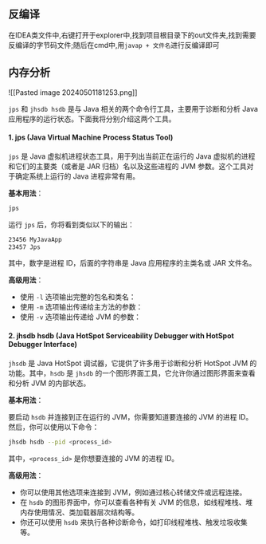 ## 反编译
在IDEA类文件中,右键打开于explorer中,找到项目根目录下的out文件夹,找到需要反编译的字节码文件;随后在cmd中,用`javap + 文件名`进行反编译即可


## 内存分析

![[Pasted image 20240501181253.png]]


`jps` 和 `jhsdb hsdb` 是与 Java 相关的两个命令行工具，主要用于诊断和分析 Java 应用程序的运行状态。下面我将分别介绍这两个工具。

#### 1. jps (Java Virtual Machine Process Status Tool)

`jps` 是 Java 虚拟机进程状态工具，用于列出当前正在运行的 Java 虚拟机的进程和它们的主要类（或者是 JAR 归档）名以及这些进程的 JVM 参数。这个工具对于确定系统上运行的 Java 进程非常有用。

**基本用法**：

```bash
jps
```

运行 `jps` 后，你将看到类似以下的输出：

```bash
23456 MyJavaApp  
23457 Jps
```

其中，数字是进程 ID，后面的字符串是 Java 应用程序的主类名或 JAR 文件名。

**高级用法**：

- 使用 `-l` 选项输出完整的包名和类名：
- 使用 `-m` 选项输出传递给主方法的参数：
- 使用 `-v` 选项输出传递给 JVM 的参数：


#### 2. jhsdb hsdb (Java HotSpot Serviceability Debugger with HotSpot Debugger Interface)

`jhsdb` 是 Java HotSpot 调试器，它提供了许多用于诊断和分析 HotSpot JVM 的功能。其中，`hsdb` 是 `jhsdb` 的一个图形界面工具，它允许你通过图形界面来查看和分析 JVM 的内部状态。

**基本用法**：

要启动 `hsdb` 并连接到正在运行的 JVM，你需要知道要连接的 JVM 的进程 ID。然后，你可以使用以下命令：

```bash
jhsdb hsdb --pid <process_id>
```

其中，`<process_id>` 是你想要连接的 JVM 的进程 ID。

**高级用法**：

- 你可以使用其他选项来连接到 JVM，例如通过核心转储文件或远程连接。
- 在 `hsdb` 的图形界面中，你可以查看各种有关 JVM 的信息，如线程堆栈、堆内存使用情况、类加载器层次结构等。
- 你还可以使用 `hsdb` 来执行各种诊断命令，如打印线程堆栈、触发垃圾收集等。
